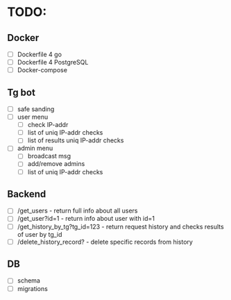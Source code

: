 # TODO:

## Docker
- [ ] Dockerfile 4 go
- [ ] Dockerfile 4 PostgreSQL
- [ ] Docker-compose

## Tg bot
- [ ] safe sanding
- [ ] user menu
  - [ ] check IP-addr
  - [ ] list of uniq IP-addr checks
  - [ ] list of results uniq IP-addr checks
  
- [ ] admin menu
  - [ ] broadcast msg
  - [ ] add/remove admins
  - [ ] list of uniq IP-addr checks
  
## Backend
- [ ] /get_users - return full info about all users
- [ ] /get_user?id=1 - return info about user with id=1
- [ ] /get_history_by_tg?tg_id=123 - return request history and checks results of user by tg_id
- [ ] /delete_history_record? - delete specific records from history

## DB
- [ ] schema
- [ ] migrations
